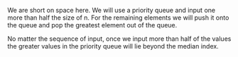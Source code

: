 We are short on space here. We will use a priority queue and input one more than half the size of n. For the remaining elements we will push it onto the queue and pop the greatest element out of the queue.

No matter the sequence of input, once we input more than half of the values the greater values in the priority queue will lie beyond the median index.